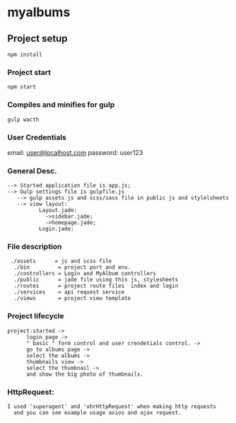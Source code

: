 # myalbums

## Project setup
```
npm install
```

### Project start
```
npm start
```

### Compiles and minifies for gulp
```
gulp wacth
```
### User Credentials
   email:     user@localhost.com
   password:   user123
   

### General Desc.
```
--> Started application file is app.js;
--> Gulp settings file is gulpfile.js
   --> gulp assets js and scss/sass file in public js and stylelsheets
   --> view layout: 
          Layout.jade:
            ->sidebar.jade;
            ->homepage.jade;
          Login.jade:
```



### File description

```
 ./assets      = js and scss file
  ./bin         = project port and env.
  ./controllers = Login and MyAlbum controllers
  ./public      = jade file using this js, stylesheets
  ./routes      = project route files  index and login
  ./services    = api request service
  ./views       = project view template
```
 
  
  
### Project lifecycle
  
  ```
  project-started -> 
        login page -> 
        " basic " form control and user crendetials control. -> 
        go to albums page -> 
        select the albums ->
        thumbnails view ->
        select the thumbnail ->
        and show the big photo of thumbnails.
```
  
  
        
        
### HttpRequest:

```
I used 'superagent' and 'xhrHttpRequest' when making http requests
  and you can see example usage axios and ajax request.
```

  
  


  
  
